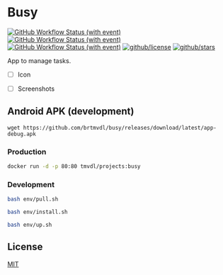 # Busy

[![GitHub Workflow Status (with event)](https://img.shields.io/github/actions/workflow/status/brtmvdl/busy/docker-pull.yml?label=Docker%20pull&link=https%3A%2F%2Fgithub.com%2Fbrtmvdl%2Fbusy%2Factions%2Fworkflows%2Fdocker-pull.yml)](https://github.com/brtmvdl/busy/blob/main/.github/workflows/docker-push.yml) [![GitHub Workflow Status (with event)](https://img.shields.io/github/actions/workflow/status/brtmvdl/busy/docker-push.yml?label=Docker%20push&link=https%3A%2F%2Fgithub.com%2Fbrtmvdl%2Fbusy%2Factions%2Fworkflows%2Fdocker-push.yml)](https://github.com/brtmvdl/busy/actions/workflows/docker-push.yml) [![GitHub Workflow Status (with event)](https://img.shields.io/github/actions/workflow/status/brtmvdl/busy/github-release.yml?label=GitHub%20release&link=https%3A%2F%2Fgithub.com%2Fbrtmvdl%2Fbusy%2Factions%2Fworkflows%2Fgithub-release.yml)](https://github.com/brtmvdl/busy/actions/workflows/github-release.yml) [![github/license](https://img.shields.io/github/license/brtmvdl/busy)](https://img.shields.io/github/license/brtmvdl/busy)  [![github/stars](https://img.shields.io/github/stars/brtmvdl/busy?style=social)](https://img.shields.io/github/stars/brtmvdl/busy?style=social)

App to manage tasks.

- [ ] Icon

- [ ] Screenshots

## Android APK (development)

```
wget https://github.com/brtmvdl/busy/releases/download/latest/app-debug.apk
```

### Production

```sh
docker run -d -p 80:80 tmvdl/projects:busy
```

### Development

```sh
bash env/pull.sh 

bash env/install.sh 

bash env/up.sh 
```

## License

[MIT](./LICENSE)
